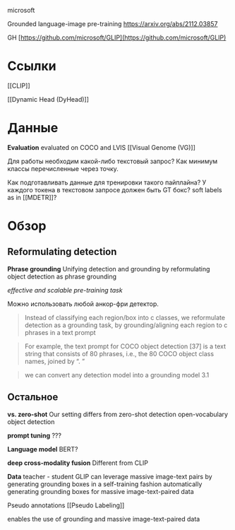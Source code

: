 
microsoft

Grounded language-image pre-training
https://arxiv.org/abs/2112.03857

GH
[https://github.com/microsoft/GLIP](https://github.com/microsoft/GLIP)

# Ссылки

[[CLIP]]

[[Dynamic Head (DyHead)]]


# Данные

**Evaluation**
evaluated on COCO and LVIS
[[Visual Genome (VG)]]

Для работы необходим какой-либо текстовый запрос?
Как минимум классы перечисленные через точку.

Как подготавливать данные для тренировки такого пайплайна?
У каждого токена в текстовом запросе должен быть GT бокс?
soft labels as in [[MDETR]]?

# Обзор

## Reformulating detection

**Phrase grounding**
Unifying detection and grounding by reformulating object detection as phrase grounding

*effective and scalable pre-training task*

Можно использовать любой анкор-фри детектор.

>Instead of classifying each region/box into c classes, we reformulate detection as a grounding task, by grounding/aligning each region to c phrases in a text prompt

>For example, the text prompt for COCO object detection [37] is a text string that consists of 80 phrases, i.e., the 80 COCO object class names, joined by “. ”

>we can convert any detection model into a grounding model
>3.1

## Остальное

**vs. zero-shot**
Our setting differs from zero-shot detection
open-vocabulary object detection

**prompt tuning**
???

**Language model**
BERT?

**deep cross-modality fusion**
Different from CLIP

**Data**
teacher - student
GLIP can leverage massive image-text pairs by generating grounding boxes in a self-training fashion
automatically generating grounding boxes for massive image-text-paired data

Pseudo annotations
[[Pseudo Labeling]]

enables the use of grounding and massive image-text-paired data